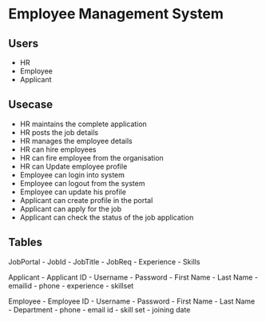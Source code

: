 # Employee Management System

## Users
- HR
- Employee
- Applicant

## Usecase

- HR maintains the complete application
- HR posts the job details
- HR manages the employee details
- HR can hire employees
- HR can fire employee from the organisation
- HR can Update employee profile
- Employee can login into system
- Employee can logout from the system
- Employee can update his profile
- Applicant can create profile in the portal
- Applicant can apply for the job
- Applicant can check the status of the job application

## Tables

JobPortal
    - JobId
    - JobTitle
    - JobReq
    - Experience
    - Skills

Applicant
    - Applicant ID
    - Username
    - Password
    - First Name
    - Last Name
    - emailid
    - phone
    - experience
    - skillset

Employee
    - Employee ID
    - Username
    - Password
    - First Name
    - Last Name
    - Department
    - phone
    - email id
    - skill set
    - joining date
